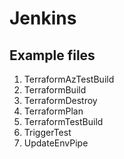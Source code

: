 # Jenkins

## Example files

1.  TerraformAzTestBuild
2.  TerraformBuild
3.  TerraformDestroy
4.  TerraformPlan
5.  TerraformTestBuild
6.  TriggerTest
7.  UpdateEnvPipe